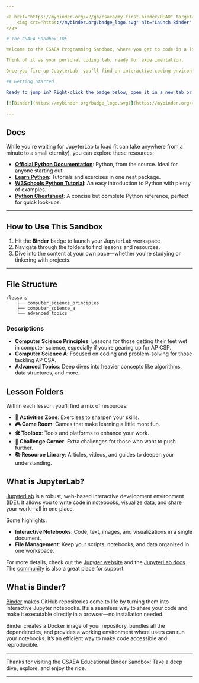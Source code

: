 ```yaml
---

<a href="https://mybinder.org/v2/gh/csaea/my-first-binder/HEAD" target="_blank">
    <img src="https://mybinder.org/badge_logo.svg" alt="Launch Binder" style="width: 200px; height: auto;">
</a>

# The CSAEA Sandbox IDE

Welcome to the CSAEA Programming Sandbox, where you get to code in a low-stakes, no-commitment space using JupyterLab and Binder.

Think of it as your personal coding lab, ready for experimentation. 

Once you fire up JupyterLab, you’ll find an interactive coding environment waiting for you right in your browser. It might take a minute to get going—just let it do its thing.

## Getting Started

Ready to jump in? Right-click the badge below, open it in a new tab or window, and let the coding begin:

[![Binder](https://mybinder.org/badge_logo.svg)](https://mybinder.org/v2/gh/csaea/my-first-binder/HEAD)

---
```


## Docs 

While you're waiting for JupyterLab to load (it can take anywhere from a minute to a small eternity), you can explore these resources:

- **[Official Python Documentation](https://docs.python.org/3/tutorial/index.html)**: Python, from the source. Ideal for anyone starting out.
- **[Learn Python](https://www.learnpython.org/)**: Tutorials and exercises in one neat package.
- **[W3Schools Python Tutorial](https://www.w3schools.com/python/)**: An easy introduction to Python with plenty of examples.
- **[Python Cheatsheet](https://www.pythoncheatsheet.org/)**: A concise but complete Python reference, perfect for quick look-ups.

---

## How to Use This Sandbox

1. Hit the **Binder** badge to launch your JupyterLab workspace.
2. Navigate through the folders to find lessons and resources.
3. Dive into the content at your own pace—whether you're studying or tinkering with projects.

---

## File Structure

```
/lessons
    ├── computer_science_principles
    ├── computer_science_a
    └── advanced_topics
```

### Descriptions

- **Computer Science Principles**: Lessons for those getting their feet wet in computer science, especially if you’re gearing up for AP CSP.
- **Computer Science A**: Focused on coding and problem-solving for those tackling AP CSA.
- **Advanced Topics**: Deep dives into heavier concepts like algorithms, data structures, and more.

## Lesson Folders

Within each lesson, you'll find a mix of resources:

- **🎯 Activities Zone**: Exercises to sharpen your skills.
- **🎮 Game Room**: Games that make learning a little more fun.
- **🛠️ Toolbox**: Tools and platforms to enhance your work.
- **📝 Challenge Corner**: Extra challenges for those who want to push further.
- **📚 Resource Library**: Articles, videos, and guides to deepen your understanding.

## What is JupyterLab?

[JupyterLab](https://jupyter.org/) is a robust, web-based interactive development environment (IDE). It allows you to write code in notebooks, visualize data, and share your work—all in one place.

Some highlights:

- **Interactive Notebooks**: Code, text, images, and visualizations in a single document.
- **File Management**: Keep your scripts, notebooks, and data organized in one workspace.

For more details, check out the [Jupyter website](https://jupyter.org/) and the [JupyterLab docs](https://jupyterlab.readthedocs.io/en/stable/). The [community](https://jupyter.org/community) is also a great place for support.

## What is Binder?

[Binder](https://mybinder.org/) makes GitHub repositories come to life by turning them into interactive Jupyter notebooks. It’s a seamless way to share your code and make it executable directly in a browser—no installation needed.

Binder creates a Docker image of your repository, bundles all the dependencies, and provides a working environment where users can run your notebooks. It’s an efficient way to make code accessible and reproducible.

---

Thanks for visiting the CSAEA Educational Binder Sandbox! Take a deep dive, explore, and enjoy the ride.

---
